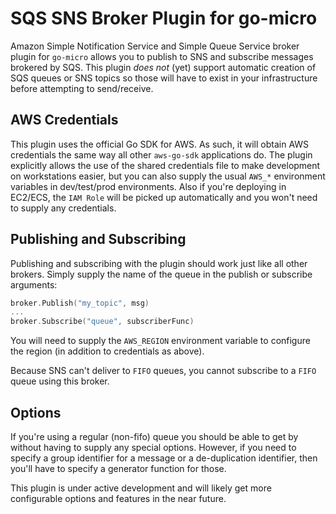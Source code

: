 # SQS SNS Broker Plugin for go-micro
Amazon Simple Notification Service and Simple Queue Service broker plugin for `go-micro` allows you to publish to SNS and subscribe messages brokered by SQS. This plugin _does not_ (yet) support automatic creation of SQS queues or SNS topics so those will have to exist in your infrastructure before attempting to send/receive.

## AWS Credentials
This plugin uses the official Go SDK for AWS. As such, it will obtain AWS credentials the same way all other `aws-go-sdk` applications do. The plugin explicitly allows the use of the shared credentials file to make development on workstations easier, but you can also supply the usual `AWS_*` environment variables in dev/test/prod environments. Also if you're deploying in EC2/ECS, the `IAM Role` will be picked up automatically and you won't need to supply any credentials.

## Publishing and Subscribing
Publishing and subscribing with the plugin should work just like all other brokers. Simply supply the name of the queue in the publish or subscribe arguments:

```go
broker.Publish("my_topic", msg)
...
broker.Subscribe("queue", subscriberFunc)
```

You will need to supply the `AWS_REGION` environment variable to configure the region (in addition to credentials as above).

Because SNS can't deliver to `FIFO` queues, you cannot subscribe to a `FIFO` queue using this broker.

## Options
If you're using a regular (non-fifo) queue you should be able to get by without having to supply any special options. However, if you need to specify a group identifier for a message or a de-duplication identifier, then you'll have to specify a generator function for those.

This plugin is under active development and will likely get more configurable options and features in the near future.